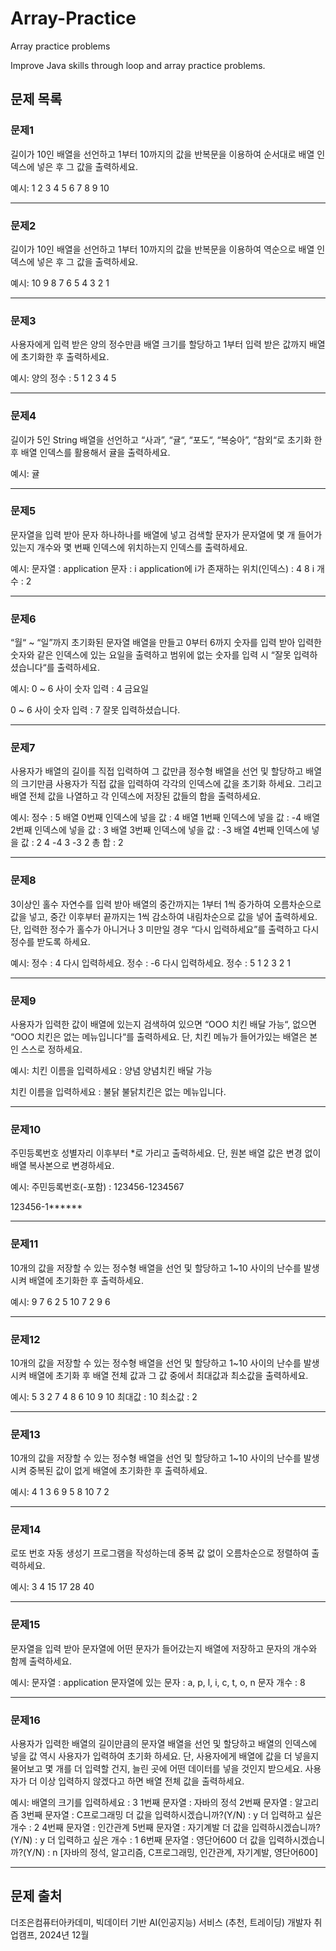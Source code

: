 # Array-Practice

Array practice problems

Improve Java skills through loop and array practice problems.

## 문제 목록

### 문제1
길이가 10인 배열을 선언하고 1부터 10까지의 값을 반복문을 이용하여 순서대로 배열 인덱스에 넣은 후 그 값을 출력하세요.

예시:
1 2 3 4 5 6 7 8 9 10

---

### 문제2
길이가 10인 배열을 선언하고 1부터 10까지의 값을 반복문을 이용하여 역순으로 배열 인덱스에 넣은 후 그 값을 출력하세요.

예시:
10 9 8 7 6 5 4 3 2 1

---

### 문제3
사용자에게 입력 받은 양의 정수만큼 배열 크기를 할당하고 1부터 입력 받은 값까지 배열에 초기화한 후 출력하세요.

예시:
양의 정수 : 5
1 2 3 4 5

---

### 문제4
길이가 5인 String 배열을 선언하고 “사과”, “귤“, “포도“, “복숭아”, “참외“로 초기화 한 후 배열 인덱스를 활용해서 귤을 출력하세요.

예시:
귤

---

### 문제5
문자열을 입력 받아 문자 하나하나를 배열에 넣고 검색할 문자가 문자열에 몇 개 들어가 있는지 개수와 몇 번째 인덱스에 위치하는지 인덱스를 출력하세요.

예시:
문자열 : application
문자 : i
application에 i가 존재하는 위치(인덱스) : 4 8
i 개수 : 2

---

### 문제6
“월“ ~ “일”까지 초기화된 문자열 배열을 만들고 0부터 6까지 숫자를 입력 받아 입력한 숫자와 같은 인덱스에 있는 요일을 출력하고 범위에 없는 숫자를 입력 시 “잘못 입력하셨습니다“를 출력하세요.

예시:
0 ~ 6 사이 숫자 입력 : 4
금요일

0 ~ 6 사이 숫자 입력 : 7 
잘못 입력하셨습니다.

---

### 문제7
사용자가 배열의 길이를 직접 입력하여 그 값만큼 정수형 배열을 선언 및 할당하고 배열의 크기만큼 사용자가 직접 값을 입력하여 각각의 인덱스에 값을 초기화 하세요. 그리고 배열 전체 값을 나열하고 각 인덱스에 저장된 값들의 합을 출력하세요.

예시:
정수 : 5
배열 0번째 인덱스에 넣을 값 : 4
배열 1번째 인덱스에 넣을 값 : -4
배열 2번째 인덱스에 넣을 값 : 3
배열 3번째 인덱스에 넣을 값 : -3
배열 4번째 인덱스에 넣을 값 : 2
4 -4 3 -3 2
총 합 : 2

---

### 문제8
3이상인 홀수 자연수를 입력 받아 배열의 중간까지는 1부터 1씩 증가하여 오름차순으로 값을 넣고, 중간 이후부터 끝까지는 1씩 감소하여 내림차순으로 값을 넣어 출력하세요. 단, 입력한 정수가 홀수가 아니거나 3 미만일 경우 “다시 입력하세요”를 출력하고 다시 정수를 받도록 하세요.

예시:
정수 : 4
다시 입력하세요.
정수 : -6
다시 입력하세요.
정수 : 5
1 2 3 2 1

---

### 문제9
사용자가 입력한 값이 배열에 있는지 검색하여 있으면 “OOO 치킨 배달 가능“, 없으면 “OOO 치킨은 없는 메뉴입니다“를 출력하세요. 단, 치킨 메뉴가 들어가있는 배열은 본인 스스로 정하세요.

예시:
치킨 이름을 입력하세요 : 양념
양념치킨 배달 가능

치킨 이름을 입력하세요 : 불닭 
불닭치킨은 없는 메뉴입니다.

---

### 문제10
주민등록번호 성별자리 이후부터 *로 가리고 출력하세요. 단, 원본 배열 값은 변경 없이 배열 복사본으로 변경하세요.

예시:
주민등록번호(-포함) : 123456-1234567

123456-1******

---

### 문제11
10개의 값을 저장할 수 있는 정수형 배열을 선언 및 할당하고 1~10 사이의 난수를 발생시켜 배열에 초기화한 후 출력하세요.

예시:
9 7 6 2 5 10 7 2 9 6

---

### 문제12
10개의 값을 저장할 수 있는 정수형 배열을 선언 및 할당하고 1~10 사이의 난수를 발생시켜 배열에 초기화 후 배열 전체 값과 그 값 중에서 최대값과 최소값을 출력하세요.

예시:
5 3 2 7 4 8 6 10 9 10
최대값 : 10
최소값 : 2

---

### 문제13
10개의 값을 저장할 수 있는 정수형 배열을 선언 및 할당하고 1~10 사이의 난수를 발생시켜 중복된 값이 없게 배열에 초기화한 후 출력하세요.

예시:
4 1 3 6 9 5 8 10 7 2

---

### 문제14
로또 번호 자동 생성기 프로그램을 작성하는데 중복 값 없이 오름차순으로 정렬하여 출력하세요.

예시:
3 4 15 17 28 40

---

### 문제15
문자열을 입력 받아 문자열에 어떤 문자가 들어갔는지 배열에 저장하고 문자의 개수와 함께 출력하세요.

예시:
문자열 : application
문자열에 있는 문자 : a, p, l, i, c, t, o, n
문자 개수 : 8

---

### 문제16
사용자가 입력한 배열의 길이만큼의 문자열 배열을 선언 및 할당하고 배열의 인덱스에 넣을 값 역시 사용자가 입력하여 초기화 하세요. 단, 사용자에게 배열에 값을 더 넣을지 물어보고 몇 개를 더 입력할 건지, 늘린 곳에 어떤 데이터를 넣을 것인지 받으세요. 사용자가 더 이상 입력하지 않겠다고 하면 배열 전체 값을 출력하세요.

예시:
배열의 크기를 입력하세요 : 3
1번째 문자열 : 자바의 정석
2번째 문자열 : 알고리즘
3번째 문자열 : C프로그래밍
더 값을 입력하시겠습니까?(Y/N) : y
더 입력하고 싶은 개수 : 2
4번째 문자열 : 인간관계
5번째 문자열 : 자기계발
더 값을 입력하시겠습니까?(Y/N) : y
더 입력하고 싶은 개수 : 1
6번째 문자열 : 영단어600
더 값을 입력하시겠습니까?(Y/N) : n
[자바의 정석, 알고리즘, C프로그래밍, 인간관계, 자기계발, 영단어600]


<hr/>

## 문제 출처

더조은컴퓨터아카데미, 빅데이터 기반 AI(인공지능) 서비스 (추천, 트레이딩) 개발자 취업캠프, 2024년 12월
